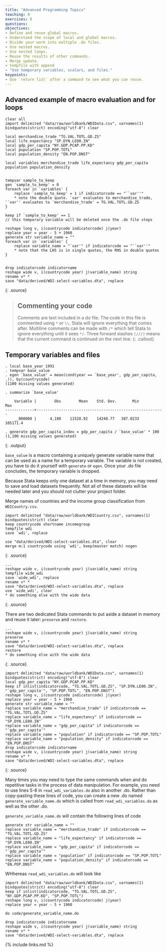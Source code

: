 ```yaml
---
title: "Advanced Programming Topics"
teaching: 0
exercises: 0
questions:
objectives:
- Define and reuse global macros.
- Understand the scope of local and global macros.
- Divide your work into multiple .do files.
- Use nested macros.
- Use nested loops.
- Reuse the results of other commands.
- Merge update.
- tempfile with append
- "Use temporary variables, scalars, and files."
keypoints:
- Use `return list` after a command to see what you can reuse.
---
```



## Advanced example of macro evaluation and for loops
```
clear all
import delimited "data/raw/worldbank/WDIData.csv", varnames(1) bindquotes(strict) encoding("utf-8") clear

local merchandise_trade "TG.VAL.TOTL.GD.ZS"
local life_expectancy "SP.DYN.LE00.IN"
local gdp_per_capita "NY.GDP.PCAP.PP.KD"
local population "SP.POP.TOTL" 
local population_density "EN.POP.DNST"

local variables merchandise_trade life_expectancy gdp_per_capita population population_density


tempvar sample_to_keep
gen `sample_to_keep' = 0
foreach var in `variables' {
    replace `sample_to_keep' = 1 if indicatorcode == "``var''"
    * note the double quote. `var' evaluates to merchandise_trade, ``var'' evaluates to `merchandise_trade' = TG.VAL.TOTL.GD.ZS 
}

keep if `sample_to_keep' == 1
// this temporary variable will be deleted once the .do file stops

reshape long v, i(countrycode indicatorcode) j(year)
replace year = year - 5 + 1960
generate str variable_name = ""
foreach var in `variables' {
    replace variable_name = "`var'" if indicatorcode == "``var''"
    * note that the LHS is in single quotes, the RHS in double quotes
}


drop indicatorcode indicatorname
reshape wide v, i(countrycode year) j(variable_name) string
rename v* *
save "data/derived/WDI-select-variables.dta", replace
```
{: .source}


> ## Commenting your code
>  Comments are text included in a do file. The code in this file is commented using `*` or `\\`. Stata will ignore everything that comes after.
> Multiline comments can be made with `/*` which tell Stata to ignore everything until it sees `*/`. Three forward slashes `(///)`
> means that the current command is continued on the next line.
{: .callout}


## Temporary variables and files

```
. local base_year 1991
. tempvar base_value
. egen `base_value' = mean(cond(year == `base_year', gdp_per_capita, .)), by(countrycode)
(1100 missing values generated)

. summarize `base_value'

    Variable |        Obs        Mean    Std. Dev.       Min        Max
-------------+---------------------------------------------------------
    __000000 |      4,180    11528.92    14240.77   387.0233   105171.4

. generate gdp_per_capita_index = gdp_per_capita / `base_value' * 100
(1,100 missing values generated)

```
{: .output}

`base_value` is a macro containing a uniquely generate variable name that can be used as a name for a temporary variable. The variable is not created, you have to do it yourself with `generate` or `egen`. Once your .do file concludes, the temporary variable is dropped.

Because Stata keeps only one dataset at a time in memory, you may need to save and load datasets frequently. Not all of these datasets will be needed later and you should not clutter your project folder.

Merge names of countries and the income group classification from `WDICountry.csv`.

```
import delimited "data/raw/worldbank/WDICountry.csv", varnames(1) bindquotes(strict) clear
keep countrycode shortname incomegroup
tempfile wdi
save `wdi', replace

use "data/derived/WDI-select-variables.dta", clear
merge m:1 countrycode using `wdi', keep(master match) nogen
```
{: .source}

```
...
reshape wide v, i(countrycode year) j(variable_name) string
tempfile wide_wdi
save `wide_wdi', replace
rename v* *
save "data/derived/WDI-select-variables.dta", replace
use `wide_wdi', clear
* do something else with the wide data
```
{: .source}

There are two dedicated Stata commands to put aside a dataset in memory and reuse it later: `preserve` and `restore`.

```
...
reshape wide v, i(countrycode year) j(variable_name) string
preserve
rename v* *
save "data/derived/WDI-select-variables.dta", replace
restore
* do something else with the wide data
```
{: .source}

```
import delimited "data/raw/worldbank/WDIData.csv", varnames(1) bindquotes(strict) encoding("utf-8") clear
local gdp_per_capita "NY.GDP.PCAP.PP.KD"
keep if inlist(indicatorcode, "TG.VAL.TOTL.GD.ZS", "SP.DYN.LE00.IN", "`gdp_per_capita'", "SP.POP.TOTL", "EN.POP.DNST")
reshape long v, i(countrycode indicatorcode) j(year)
replace year = year - 5 + 1960
generate str variable_name = ""
replace variable_name = "merchandise_trade" if indicatorcode == "TG.VAL.TOTL.GD.ZS"
replace variable_name = "life_expectancy" if indicatorcode == "SP.DYN.LE00.IN"
replace variable_name = "gdp_per_capita" if indicatorcode == "`gdp_per_capita'"
replace variable_name = "population" if indicatorcode == "SP.POP.TOTL" 
replace variable_name = "population_density" if indicatorcode == "EN.POP.DNST"
drop indicatorcode indicatorname
reshape wide v, i(countrycode year) j(variable_name) string
rename v* *
save "data/derived/WDI-select-variables.dta", replace

```
{: .source}

Many times you may need to type the same commands when and do repetitive tasks in the process of data manipulation. For example, you need to use lines 5-8 in `read_wdi_variables.do` also in another .do. Rather than copy-pasting these lines of code, you can create a new .do named `generate_variable_name.do` which is called from `read_wdi_variables.do` as well as the other .do.

`generate_variable_name.do` will contain the following lines of code

```
generate str variable_name = ""
replace variable_name = "merchandise_trade" if indicatorcode == "TG.VAL.TOTL.GD.ZS"
replace variable_name = "life_expectancy" if indicatorcode == "SP.DYN.LE00.IN"
replace variable_name = "gdp_per_capita" if indicatorcode == "`gdp_per_capita'"
replace variable_name = "population" if indicatorcode == "SP.POP.TOTL" 
replace variable_name = "population_density" if indicatorcode == "EN.POP.DNST"
```

WHhereas `read_wdi_variables.do` will look like


```
import delimited "data/raw/worldbank/WDIData.csv", varnames(1) bindquotes(strict) encoding("utf-8") clear
keep if inlist(indicatorcode, "TG.VAL.TOTL.GD.ZS", "NY.GDP.PCAP.PP.KD", "SP.POP.TOTL")
reshape long v, i(countrycode indicatorcode) j(year)
replace year = year - 5 + 1960

do code/generate_variable_name.do

drop indicatorcode indicatorname
reshape wide v, i(countrycode year) j(variable_name) string
rename v* *
save "data/derived/WDI-select-variables.dta", replace
```




{% include links.md %}
